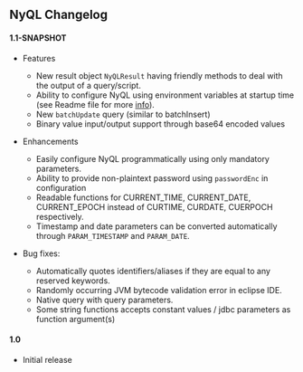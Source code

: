 ## NyQL Changelog


#### 1.1-SNAPSHOT
  * Features
    * New result object `NyQLResult` having friendly methods to deal with the output of a query/script.
    * Ability to configure NyQL using environment variables at startup time (see Readme file for more [info](l#configuration-values-as-runtime-properties)).
    * New `batchUpdate` query (similar to batchInsert)
    * Binary value input/output support through base64 encoded values
    
  * Enhancements
    * Easily configure NyQL programmatically using only mandatory parameters.
    * Ability to provide non-plaintext password using `passwordEnc` in configuration
    * Readable functions for CURRENT_TIME, CURRENT_DATE, CURRENT_EPOCH instead of CURTIME, CURDATE, CUERPOCH respectively.
    * Timestamp and date parameters can be converted automatically through `PARAM_TIMESTAMP` and `PARAM_DATE`.  
      
  * Bug fixes:
    * Automatically quotes identifiers/aliases if they are equal to any reserved keywords.
    * Randomly occurring JVM bytecode validation error in eclipse IDE.
    * Native query with query parameters.
    * Some string functions accepts constant values / jdbc parameters as function argument(s)
    
#### 1.0
  * Initial release